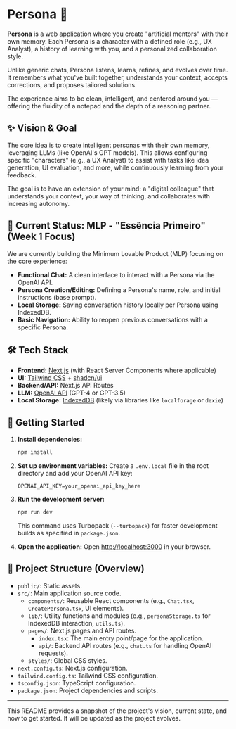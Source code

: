 # Persona 🧠

**Persona** is a web application where you create "artificial mentors" with their own memory. Each Persona is a character with a defined role (e.g., UX Analyst), a history of learning with you, and a personalized collaboration style.

Unlike generic chats, Persona listens, learns, refines, and evolves over time. It remembers what you've built together, understands your context, accepts corrections, and proposes tailored solutions.

The experience aims to be clean, intelligent, and centered around you — offering the fluidity of a notepad and the depth of a reasoning partner.

## ✨ Vision & Goal

The core idea is to create intelligent personas with their own memory, leveraging LLMs (like OpenAI's GPT models). This allows configuring specific "characters" (e.g., a UX Analyst) to assist with tasks like idea generation, UI evaluation, and more, while continuously learning from your feedback.

The goal is to have an extension of your mind: a "digital colleague" that understands your context, your way of thinking, and collaborates with increasing autonomy.

## 🎯 Current Status: MLP - "Essência Primeiro" (Week 1 Focus)

We are currently building the Minimum Lovable Product (MLP) focusing on the core experience:

- **Functional Chat:** A clean interface to interact with a Persona via the OpenAI API.
- **Persona Creation/Editing:** Defining a Persona's name, role, and initial instructions (base prompt).
- **Local Storage:** Saving conversation history locally per Persona using IndexedDB.
- **Basic Navigation:** Ability to reopen previous conversations with a specific Persona.

## 🛠️ Tech Stack

- **Frontend:** [Next.js](https://nextjs.org/) (with React Server Components where applicable)
- **UI:** [Tailwind CSS](https://tailwindcss.com/) + [shadcn/ui](https://ui.shadcn.com/)
- **Backend/API:** Next.js API Routes
- **LLM:** [OpenAI API](https://openai.com/api/) (GPT-4 or GPT-3.5)
- **Local Storage:** [IndexedDB](https://developer.mozilla.org/en-US/docs/Web/API/IndexedDB_API) (likely via libraries like `localforage` or `dexie`)

## 🚀 Getting Started

1.  **Install dependencies:**
    ```bash
    npm install
    ```
2.  **Set up environment variables:**
    Create a `.env.local` file in the root directory and add your OpenAI API key:
    ```
    OPENAI_API_KEY=your_openai_api_key_here
    ```
3.  **Run the development server:**
    ```bash
    npm run dev
    ```
    This command uses Turbopack (`--turbopack`) for faster development builds as specified in `package.json`.

4.  **Open the application:**
    Open [http://localhost:3000](http://localhost:3000) in your browser.

## 📁 Project Structure (Overview)

-   `public/`: Static assets.
-   `src/`: Main application source code.
    -   `components/`: Reusable React components (e.g., `Chat.tsx`, `CreatePersona.tsx`, UI elements).
    -   `lib/`: Utility functions and modules (e.g., `personaStorage.ts` for IndexedDB interaction, `utils.ts`).
    -   `pages/`: Next.js pages and API routes.
        -   `index.tsx`: The main entry point/page for the application.
        -   `api/`: Backend API routes (e.g., `chat.ts` for handling OpenAI requests).
    -   `styles/`: Global CSS styles.
-   `next.config.ts`: Next.js configuration.
-   `tailwind.config.ts`: Tailwind CSS configuration.
-   `tsconfig.json`: TypeScript configuration.
-   `package.json`: Project dependencies and scripts.

---

This README provides a snapshot of the project's vision, current state, and how to get started. It will be updated as the project evolves.
